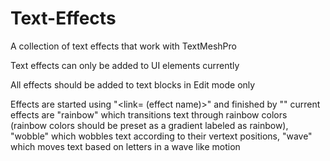 # Text-Effects
A collection of text effects that work with TextMeshPro

Text effects can only be added to UI elements currently

All effects should be added to text blocks in Edit mode only

Effects are started using "<link= (effect name)>" and finished by "</link>"
current effects are "rainbow" which transitions text through rainbow colors 
(rainbow colors should be preset as a gradient labeled as rainbow),
"wobble" which wobbles text according to their vertext positions,
"wave" which moves text based on letters in a wave like motion